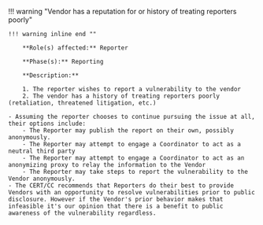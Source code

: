 <a name="05"></a>
!!! warning "Vendor has a reputation for or history of treating reporters poorly"

    !!! warning inline end ""

        **Role(s) affected:** Reporter

        **Phase(s):** Reporting

        **Description:**

        1. The reporter wishes to report a vulnerability to the vendor
        2. The vendor has a history of treating reporters poorly (retaliation, threatened litigation, etc.)

    - Assuming the reporter chooses to continue pursuing the issue at all, their options include:
        - The Reporter may publish the report on their own, possibly anonymously.
        - The Reporter may attempt to engage a Coordinator to act as a neutral third party
        - The Reporter may attempt to engage a Coordinator to act as an anonymizing proxy to relay the information to the Vendor
        - The Reporter may take steps to report the vulnerability to the Vendor anonymously.
    - The CERT/CC recommends that Reporters do their best to provide Vendors with an opportunity to resolve vulnerabilities prior to public disclosure. However if the Vendor's prior behavior makes that infeasible it's our opinion that there is a benefit to public awareness of the vulnerability regardless.
